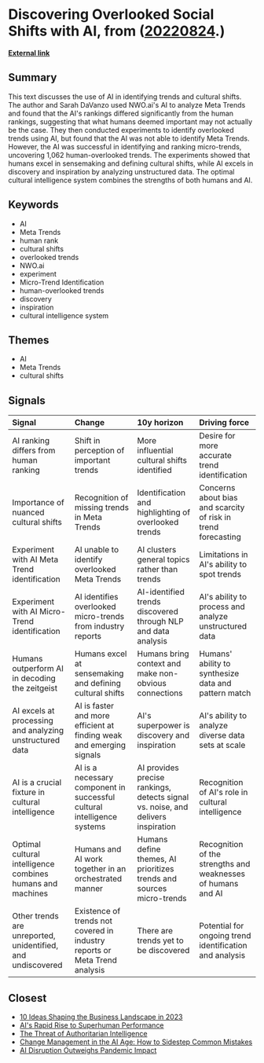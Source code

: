 # __Discovering Overlooked Social Shifts with AI__, from ([20220824](https://kghosh.substack.com/p/20220824).)

__[External link](https://zine.kleinkleinklein.com/p/ai-spot-meta-trends)__



## Summary

This text discusses the use of AI in identifying trends and cultural shifts. The author and Sarah DaVanzo used NWO.ai's AI to analyze Meta Trends and found that the AI's rankings differed significantly from the human rankings, suggesting that what humans deemed important may not actually be the case. They then conducted experiments to identify overlooked trends using AI, but found that the AI was not able to identify Meta Trends. However, the AI was successful in identifying and ranking micro-trends, uncovering 1,062 human-overlooked trends. The experiments showed that humans excel in sensemaking and defining cultural shifts, while AI excels in discovery and inspiration by analyzing unstructured data. The optimal cultural intelligence system combines the strengths of both humans and AI.

## Keywords

* AI
* Meta Trends
* human rank
* cultural shifts
* overlooked trends
* NWO.ai
* experiment
* Micro-Trend Identification
* human-overlooked trends
* discovery
* inspiration
* cultural intelligence system

## Themes

* AI
* Meta Trends
* cultural shifts

## Signals

| Signal                                                      | Change                                                                     | 10y horizon                                                                      | Driving force                                                 |
|:------------------------------------------------------------|:---------------------------------------------------------------------------|:---------------------------------------------------------------------------------|:--------------------------------------------------------------|
| AI ranking differs from human ranking                       | Shift in perception of important trends                                    | More influential cultural shifts identified                                      | Desire for more accurate trend identification                 |
| Importance of nuanced cultural shifts                       | Recognition of missing trends in Meta Trends                               | Identification and highlighting of overlooked trends                             | Concerns about bias and scarcity of risk in trend forecasting |
| Experiment with AI Meta Trend identification                | AI unable to identify overlooked Meta Trends                               | AI clusters general topics rather than trends                                    | Limitations in AI's ability to spot trends                    |
| Experiment with AI Micro-Trend identification               | AI identifies overlooked micro-trends from industry reports                | AI-identified trends discovered through NLP and data analysis                    | AI's ability to process and analyze unstructured data         |
| Humans outperform AI in decoding the zeitgeist              | Humans excel at sensemaking and defining cultural shifts                   | Humans bring context and make non-obvious connections                            | Humans' ability to synthesize data and pattern match          |
| AI excels at processing and analyzing unstructured data     | AI is faster and more efficient at finding weak and emerging signals       | AI's superpower is discovery and inspiration                                     | AI's ability to analyze diverse data sets at scale            |
| AI is a crucial fixture in cultural intelligence            | AI is a necessary component in successful cultural intelligence systems    | AI provides precise rankings, detects signal vs. noise, and delivers inspiration | Recognition of AI's role in cultural intelligence             |
| Optimal cultural intelligence combines humans and machines  | Humans and AI work together in an orchestrated manner                      | Humans define themes, AI prioritizes trends and sources micro-trends             | Recognition of the strengths and weaknesses of humans and AI  |
| Other trends are unreported, unidentified, and undiscovered | Existence of trends not covered in industry reports or Meta Trend analysis | There are trends yet to be discovered                                            | Potential for ongoing trend identification and analysis       |

## Closest

* [10 Ideas Shaping the Business Landscape in 2023](0d5cc4e60484c56f76248ad109ad9c04)
* [AI's Rapid Rise to Superhuman Performance](77c5c92357a7aeff1c388c1eb79b7259)
* [The Threat of Authoritarian Intelligence](0ba4fa557cd2aae4760bd7a2abca844e)
* [Change Management in the AI Age: How to Sidestep Common Mistakes](7eff1fa6b2dda89fa9c1470272891080)
* [AI Disruption Outweighs Pandemic Impact](283ff70c63aed09ef2b0613f6acc2eb9)